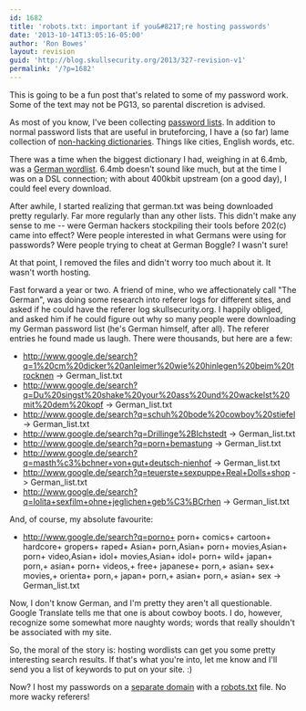 ```yaml
---
id: 1682
title: 'robots.txt: important if you&#8217;re hosting passwords'
date: '2013-10-14T13:05:16-05:00'
author: 'Ron Bowes'
layout: revision
guid: 'http://blog.skullsecurity.org/2013/327-revision-v1'
permalink: '/?p=1682'
---
```


This is going to be a fun post that's related to some of my password work. Some of the text may not be PG13, so parental discretion is advised.

As most of you know, I've been collecting [password lists](http://www.skullsecurity.org/wiki/index.php/Passwords). In addition to normal password lists that are useful in bruteforcing, I have a (so far) lame collection of [non-hacking dictionaries](http://www.skullsecurity.org/wiki/index.php/Passwords#Miscellaneous_non-hacking_dictionaries). Things like cities, English words, etc.

There was a time when the biggest dictionary I had, weighing in at 6.4mb, was a [German wordlist](http://downloads.skullsecurity.org/passwords/german.txt). 6.4mb doesn't sound like much, but at the time I was on a DSL connection; with about 400kbit upstream (on a good day), I could feel every download.  
  
After awhile, I started realizing that german.txt was being downloaded pretty regularly. Far more regularly than any other lists. This didn't make any sense to me -- were German hackers stockpiling their tools before 202(c) came into effect? Were people interested in what Germans were using for passwords? Were people trying to cheat at German Boggle? I wasn't sure!

At that point, I removed the files and didn't worry too much about it. It wasn't worth hosting.

Fast forward a year or two. A friend of mine, who we affectionately call "The German", was doing some research into referer logs for different sites, and asked if he could have the referer log skullsecurity.org. I happily obliged, and asked him if he could figure out why so many people were downloading my German password list (he's German himself, after all). The referer entries he found made us laugh. There were thousands, but here are a few:

- http://www.google.de/search?q=1%20cm%20dicker%20anleimer%20wie%20hinlegen%20beim%20trocknen -> German\_list.txt
- http://www.google.de/search?q=Du%20singst%20shake%20your%20ass%20und%20wackelst%20mit%20dem%20kopf -> German\_list.txt
- http://www.google.de/search?q=schuh%20bode%20cowboy%20stiefel -> German\_list.txt
- http://www.google.de/search?q=Drillinge%2BIchstedt -> German\_list.txt
- http://www.google.de/search?q=porn+bemastung -> German\_list.txt
- http://www.google.de/search?q=masth%c3%bchner+von+gut+deutsch-nienhof -> German\_list.txt
- http://www.google.de/search?q=teuerste+sexpuppe+Real+Dolls+shop -> German\_list.txt
- http://www.google.de/search?q=lolita+sexfilm+ohne+jeglichen+geb%C3%BCrhen -> German\_list.txt

And, of course, my absolute favourite:

- http://www.google.de/search?q=porno+ porn+ comics+ cartoon+ hardcore+ gropers+ raped+ Asian+ porn,Asian+ porn+ movies,Asian+ porn+ video,Asian+ idol+ movies,Asian+ idol+ porn+ wild+ japan+ porn,+ asian+ porn+ videos,+ free+ japanese+ porn,+ asian+ sex+ movies,+ orienta+ porn,+ japan+ porn,+ asian+ porn,+ asian+ sex -> German\_list.txt

Now, I don't know German, and I'm pretty they aren't all questionable. Google Translate tells me that one is about cowboy boots. I do, however, recognize some somewhat more naughty words; words that really shouldn't be associated with my site.

So, the moral of the story is: hosting wordlists can get you some pretty interesting search results. If that's what you're into, let me know and I'll send you a list of keywords to put on your site. :)

Now? I host my passwords on a [separate domain](http://downloads.skullsecurity.org) with a [robots.txt](http://downloads.skullsecurity.org/robots.txt) file. No more wacky referers!